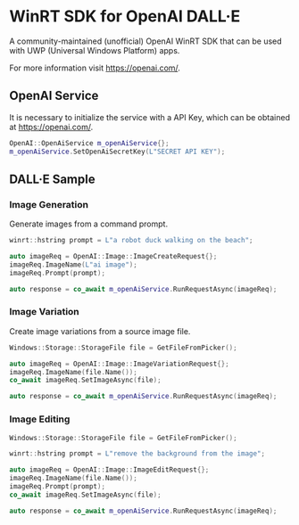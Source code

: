 # WinRT SDK for OpenAI DALL·E

A community-maintained (unofficial) OpenAI WinRT SDK that can be used with UWP (Universal Windows Platform) apps.

For more information visit https://openai.com/.

## OpenAI Service

It is necessary to initialize the service with a API Key, which can be obtained at https://openai.com/.

```cpp
OpenAI::OpenAiService m_openAiService{};
m_openAiService.SetOpenAiSecretKey(L"SECRET API KEY");
```

## DALL·E Sample

### Image Generation

Generate images from a command prompt.

```cpp
winrt::hstring prompt = L"a robot duck walking on the beach";

auto imageReq = OpenAI::Image::ImageCreateRequest{};
imageReq.ImageName(L"ai image");
imageReq.Prompt(prompt);

auto response = co_await m_openAiService.RunRequestAsync(imageReq);
```

### Image Variation

Create image variations from a source image file.

```cpp
Windows::Storage::StorageFile file = GetFileFromPicker();

auto imageReq = OpenAI::Image::ImageVariationRequest{};
imageReq.ImageName(file.Name());
co_await imageReq.SetImageAsync(file);

auto response = co_await m_openAiService.RunRequestAsync(imageReq);
```

### Image Editing

```cpp
Windows::Storage::StorageFile file = GetFileFromPicker();

winrt::hstring prompt = L"remove the background from the image";

auto imageReq = OpenAI::Image::ImageEditRequest{};
imageReq.ImageName(file.Name());
imageReq.Prompt(prompt);
co_await imageReq.SetImageAsync(file);

auto response = co_await m_openAiService.RunRequestAsync(imageReq);
```

